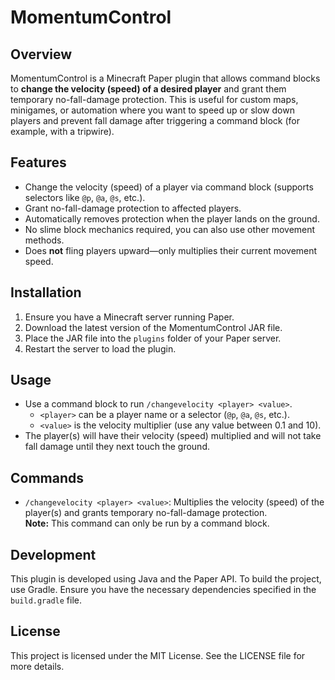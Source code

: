 # MomentumControl

## Overview
MomentumControl is a Minecraft Paper plugin that allows command blocks to **change the velocity (speed) of a desired player** and grant them temporary no-fall-damage protection. This is useful for custom maps, minigames, or automation where you want to speed up or slow down players and prevent fall damage after triggering a command block (for example, with a tripwire).

## Features
- Change the velocity (speed) of a player via command block (supports selectors like `@p`, `@a`, `@s`, etc.).
- Grant no-fall-damage protection to affected players.
- Automatically removes protection when the player lands on the ground.
- No slime block mechanics required, you can also use other movement methods.
- Does **not** fling players upward—only multiplies their current movement speed.

## Installation
1. Ensure you have a Minecraft server running Paper.
2. Download the latest version of the MomentumControl JAR file.
3. Place the JAR file into the `plugins` folder of your Paper server.
4. Restart the server to load the plugin.

## Usage
- Use a command block to run `/changevelocity <player> <value>`.  
  - `<player>` can be a player name or a selector (`@p`, `@a`, `@s`, etc.).
  - `<value>` is the velocity multiplier (use any value between 0.1 and 10).
- The player(s) will have their velocity (speed) multiplied and will not take fall damage until they next touch the ground.

## Commands
- `/changevelocity <player> <value>`: Multiplies the velocity (speed) of the player(s) and grants temporary no-fall-damage protection.  
  **Note:** This command can only be run by a command block.

## Development
This plugin is developed using Java and the Paper API. To build the project, use Gradle. Ensure you have the necessary dependencies specified in the `build.gradle` file.

## License
This project is licensed under the MIT License. See the LICENSE file for more details.